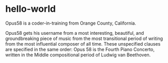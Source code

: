 # hello-world

Opus58 is a coder-in-training from Orange County, California.

Opus58 gets his username from a most interesting, beautiful, and groundbreaking piece of music from the most transitional period of writing from the most influential composer of all time. These unspecified clauses are specified in the same order: Opus 58 is the Fourth Piano Concerto, written in the Middle compositional period of Ludwig van Beethoven.

